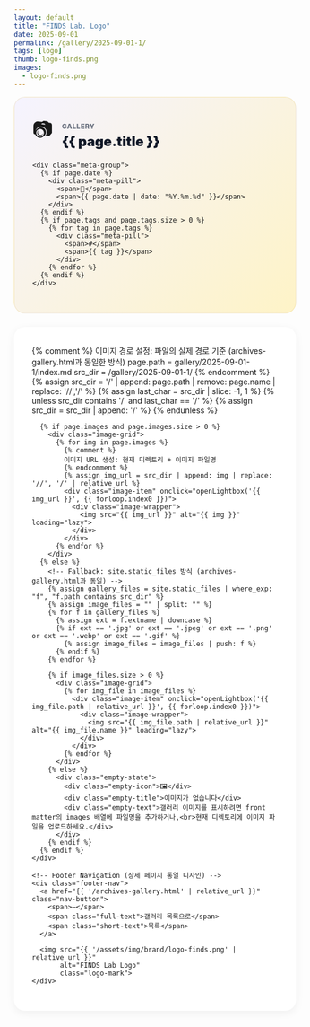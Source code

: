 ```yaml
---
layout: default
title: "FINDS Lab. Logo"
date: 2025-09-01
permalink: /gallery/2025-09-01-1/
tags: [logo]
thumb: logo-finds.png
images:
  - logo-finds.png
---
```


<style>
  :root {
    --primary-gold: rgb(214, 177, 77);
    --light-gold: rgb(234, 207, 127);
    --accent-red: rgb(172, 14, 14);
  }
  
  /* Hero Section (상세 페이지 통일 디자인) */
  .hero-section {
    background: linear-gradient(135deg, #f5f3ff 0%, #fef3c7 100%);
    border: 1px solid rgba(214,177,77,0.2);
    border-radius: 20px;
    padding: 32px;
    margin-bottom: 24px;
  }
  
  .hero-header {
    display: flex;
    align-items: center;
    gap: 16px;
    margin-bottom: 20px;
  }
  
  .hero-icon {
    font-size: 36px;
    flex-shrink: 0;
  }
  
  .hero-title-group {
    flex: 1;
  }
  
  .hero-category {
    font-size: 12px;
    font-weight: 800;
    text-transform: uppercase;
    color: #6b7280;
    letter-spacing: 0.5px;
    margin-bottom: 4px;
  }
  
  .hero-title {
    font-size: 24px;
    font-weight: 900;
    color: #111827;
    line-height: 1.3;
    margin: 0;
  }
  
  .meta-group {
    display: flex;
    flex-wrap: wrap;
    gap: 12px;
  }
  
  .meta-pill {
    background: white;
    border: 2px solid var(--primary-gold);
    padding: 6px 14px;
    border-radius: 999px;
    font-size: 13px;
    font-weight: 700;
    display: inline-flex;
    align-items: center;
    gap: 6px;
    transition: all 0.2s;
  }
  
  .meta-pill:hover {
    transform: translateY(-2px);
    box-shadow: 0 4px 12px rgba(214,177,77,0.2);
  }
  
  /* Content Card (상세 페이지 통일 디자인) */
  .content-card {
    background: white;
    border-radius: 20px;
    box-shadow: 0 4px 16px rgba(0,0,0,0.06);
    overflow: hidden;
  }
  
  .content-body {
    padding: 32px;
  }
  
  /* Image Grid (갤러리 페이지 적정 크기) */
  .image-grid {
    display: grid;
    grid-template-columns: repeat(auto-fit, minmax(200px, 1fr));
    gap: 16px;
    justify-items: center;
    max-width: 800px;
    margin: 0 auto;
  }
  
  /* 이미지가 1개일 때 가운데 정렬 */
  .image-grid:has(.image-item:only-child) {
    grid-template-columns: 1fr;
    max-width: 400px;
  }
  
  .image-grid:has(.image-item:only-child) .image-item {
    max-width: 300px;
    width: 100%;
  }
  
  .image-item {
    background: white;
    border: 2px solid #e5e7eb;
    border-radius: 12px;
    overflow: hidden;
    transition: all 0.2s;
    cursor: pointer;
  }
  
  .image-item:hover {
    transform: translateY(-4px);
    box-shadow: 0 12px 24px rgba(0,0,0,0.08);
    border-color: var(--primary-gold);
  }
  
  .image-wrapper {
    aspect-ratio: 16/9;
    background: #f9fafb;
    display: flex;
    align-items: center;
    justify-content: center;
    overflow: hidden;
    position: relative;
    padding: 8px;
  }
  
  .image-wrapper img {
    width: 100%;
    height: 100%;
    object-fit: contain;
    transition: transform 0.3s ease;
  }
  
  .image-item:hover .image-wrapper img {
    transform: scale(1.05);
  }
  
  /* Modal/Lightbox */
  .lightbox {
    position: fixed;
    inset: 0;
    background: rgba(0,0,0,0.95);
    z-index: 10000;
    display: none;
    align-items: center;
    justify-content: center;
    padding: 20px;
    backdrop-filter: blur(10px);
  }
  
  .lightbox.show {
    display: flex;
    animation: fadeIn 0.3s ease;
  }
  
  @keyframes fadeIn {
    from { opacity: 0; }
    to { opacity: 1; }
  }
  
  .lightbox-content {
    position: relative;
    max-width: 90%;
    max-height: 90vh;
    display: flex;
    align-items: center;
    justify-content: center;
  }
  
  .lightbox-image {
    max-width: 100%;
    max-height: 90vh;
    object-fit: contain;
    border-radius: 8px;
    box-shadow: 0 20px 60px rgba(0,0,0,0.5);
  }
  
  .lightbox-close {
    position: absolute;
    top: 20px;
    right: 20px;
    width: 44px;
    height: 44px;
    background: rgba(255,255,255,0.1);
    border: 2px solid rgba(255,255,255,0.3);
    border-radius: 50%;
    color: #fff;
    font-size: 24px;
    cursor: pointer;
    display: flex;
    align-items: center;
    justify-content: center;
    transition: all 0.2s;
    backdrop-filter: blur(10px);
  }
  
  .lightbox-close:hover {
    background: rgba(255,255,255,0.2);
    transform: scale(1.1);
  }
  
  .lightbox-nav {
    position: absolute;
    top: 50%;
    transform: translateY(-50%);
    width: 44px;
    height: 44px;
    background: rgba(255,255,255,0.1);
    border: 2px solid rgba(255,255,255,0.3);
    border-radius: 50%;
    color: #fff;
    font-size: 20px;
    cursor: pointer;
    display: flex;
    align-items: center;
    justify-content: center;
    transition: all 0.2s;
    backdrop-filter: blur(10px);
  }
  
  .lightbox-nav:hover {
    background: rgba(255,255,255,0.2);
  }
  
  .lightbox-prev {
    left: 20px;
  }
  
  .lightbox-next {
    right: 20px;
  }
  
  /* Footer Navigation (상세 페이지 통일 디자인) */
  .footer-nav {
    padding: 24px 32px;
    border-top: 1px solid #e5e7eb;
    display: flex;
    justify-content: space-between;
    align-items: center;
  }
  
  .nav-button {
    display: inline-flex;
    align-items: center;
    gap: 6px;
    padding: 10px 20px;
    background: white;
    border: 2px solid #e5e7eb;
    border-radius: 999px;
    font-weight: 700;
    font-size: 13px;
    color: #374151;
    transition: all 0.2s;
    text-decoration: none;
  }
  
  .nav-button:hover {
    border-color: var(--primary-gold);
    transform: translateX(-4px);
    background: rgba(214,177,77,0.05);
  }
  
  .logo-mark {
    height: 24px;
    width: auto;
    opacity: 0.5;
  }
  
  /* Empty State */
  .empty-state {
    padding: 60px 20px;
    text-align: center;
    background: #f9fafb;
    border-radius: 12px;
    border: 1px dashed #e5e7eb;
  }
  
  .empty-icon {
    font-size: 48px;
    margin-bottom: 16px;
  }
  
  .empty-title {
    font-size: 18px;
    font-weight: 800;
    color: #111827;
    margin-bottom: 8px;
  }
  
  .empty-text {
    font-size: 14px;
    color: #6b7280;
  }
  
  /* Responsive */
  @media (max-width: 640px) {
    .hero-section {
      padding: 24px 20px;
    }
    
    .hero-title {
      font-size: 20px;
    }
    
    .content-body {
      padding: 24px 20px;
    }
    
    .image-grid {
      grid-template-columns: repeat(auto-fit, minmax(150px, 1fr));
      gap: 12px;
    }
    
    .image-grid:has(.image-item:only-child) {
      grid-template-columns: 1fr;
      max-width: 250px;
    }
    
    .nav-button {
      padding: 8px 16px;
      font-size: 12px;
    }
    
    .nav-button .full-text {
      display: none;
    }
    
    .nav-button .short-text {
      display: inline;
    }
    
    .lightbox-nav {
      width: 36px;
      height: 36px;
      font-size: 16px;
    }
    
    .lightbox-prev {
      left: 10px;
    }
    
    .lightbox-next {
      right: 10px;
    }
  }
  
  @media (min-width: 641px) {
    .nav-button .short-text {
      display: none;
    }
  }
</style>

<section class="max-w-3xl mx-auto px-4 mt-8 pb-12">
  <!-- Hero Section (상세 페이지 통일 디자인) -->
  <div class="hero-section">
    <div class="hero-header">
      <span class="hero-icon">📷</span>
      <div class="hero-title-group">
        <p class="hero-category">Gallery</p>
        <h1 class="hero-title">{{ page.title }}</h1>
      </div>
    </div>
    
    <div class="meta-group">
      {% if page.date %}
        <div class="meta-pill">
          <span>📅</span>
          <span>{{ page.date | date: "%Y.%m.%d" }}</span>
        </div>
      {% endif %}
      {% if page.tags and page.tags.size > 0 %}
        {% for tag in page.tags %}
          <div class="meta-pill">
            <span>#</span>
            <span>{{ tag }}</span>
          </div>
        {% endfor %}
      {% endif %}
    </div>
  </div>

  <!-- Content Card (상세 페이지 통일 디자인) -->
  <article class="content-card">
    <div class="content-body">
      {% comment %}
      이미지 경로 설정: 파일의 실제 경로 기준 (archives-gallery.html과 동일한 방식)
      page.path = gallery/2025-09-01-1/index.md
      src_dir = /gallery/2025-09-01-1/
      {% endcomment %}
      {% assign src_dir = '/' | append: page.path | remove: page.name | replace: '//','/' %}
      {% assign last_char = src_dir | slice: -1, 1 %}
      {% unless src_dir contains '/' and last_char == '/' %}
        {% assign src_dir = src_dir | append: '/' %}
      {% endunless %}
      
      {% if page.images and page.images.size > 0 %}
        <div class="image-grid">
          {% for img in page.images %}
            {% comment %}
            이미지 URL 생성: 현재 디렉토리 + 이미지 파일명
            {% endcomment %}
            {% assign img_url = src_dir | append: img | replace: '//', '/' | relative_url %}
            <div class="image-item" onclick="openLightbox('{{ img_url }}', {{ forloop.index0 }})">
              <div class="image-wrapper">
                <img src="{{ img_url }}" alt="{{ img }}" loading="lazy">
              </div>
            </div>
          {% endfor %}
        </div>
      {% else %}
        <!-- Fallback: site.static_files 방식 (archives-gallery.html과 동일) -->
        {% assign gallery_files = site.static_files | where_exp: "f", "f.path contains src_dir" %}
        {% assign image_files = "" | split: "" %}
        {% for f in gallery_files %}
          {% assign ext = f.extname | downcase %}
          {% if ext == '.jpg' or ext == '.jpeg' or ext == '.png' or ext == '.webp' or ext == '.gif' %}
            {% assign image_files = image_files | push: f %}
          {% endif %}
        {% endfor %}
        
        {% if image_files.size > 0 %}
          <div class="image-grid">
            {% for img_file in image_files %}
              <div class="image-item" onclick="openLightbox('{{ img_file.path | relative_url }}', {{ forloop.index0 }})">
                <div class="image-wrapper">
                  <img src="{{ img_file.path | relative_url }}" alt="{{ img_file.name }}" loading="lazy">
                </div>
              </div>
            {% endfor %}
          </div>
        {% else %}
          <div class="empty-state">
            <div class="empty-icon">🖼️</div>
            <div class="empty-title">이미지가 없습니다</div>
            <div class="empty-text">갤러리 이미지를 표시하려면 front matter의 images 배열에 파일명을 추가하거나,<br>현재 디렉토리에 이미지 파일을 업로드하세요.</div>
          </div>
        {% endif %}
      {% endif %}
    </div>
    
    <!-- Footer Navigation (상세 페이지 통일 디자인) -->
    <div class="footer-nav">
      <a href="{{ '/archives-gallery.html' | relative_url }}" class="nav-button">
        <span>←</span>
        <span class="full-text">갤러리 목록으로</span>
        <span class="short-text">목록</span>
      </a>
      
      <img src="{{ '/assets/img/brand/logo-finds.png' | relative_url }}" 
           alt="FINDS Lab Logo" 
           class="logo-mark">
    </div>
  </article>
</section>

<!-- Lightbox Modal -->
<div class="lightbox" id="lightbox" onclick="closeLightbox(event)">
  <button class="lightbox-close" onclick="closeLightbox(event)" aria-label="닫기">✕</button>
  <button class="lightbox-nav lightbox-prev" onclick="navigateLightbox(event, -1)" aria-label="이전">‹</button>
  <button class="lightbox-nav lightbox-next" onclick="navigateLightbox(event, 1)" aria-label="다음">›</button>
  <div class="lightbox-content">
    <img class="lightbox-image" id="lightboxImage" alt="">
  </div>
</div>

<script>
// 이미지 목록 저장
let galleryImages = [];
let currentImageIndex = 0;

// 페이지 로드 시 이미지 목록 수집
document.addEventListener('DOMContentLoaded', function() {
  const imageItems = document.querySelectorAll('.image-item');
  imageItems.forEach((item, index) => {
    const img = item.querySelector('img');
    if (img) {
      galleryImages.push(img.src);
    }
  });
  
  console.log('Gallery images loaded:', galleryImages.length);
});

// 라이트박스 열기
function openLightbox(imageSrc, index) {
  currentImageIndex = index;
  const lightbox = document.getElementById('lightbox');
  const lightboxImage = document.getElementById('lightboxImage');
  
  lightboxImage.src = imageSrc;
  lightbox.classList.add('show');
  document.body.style.overflow = 'hidden';
  
  updateNavButtons();
}

// 라이트박스 닫기
function closeLightbox(event) {
  if (event && event.target && (
    event.target.classList.contains('lightbox-image') ||
    event.target.classList.contains('lightbox-nav')
  )) {
    return;
  }
  
  const lightbox = document.getElementById('lightbox');
  lightbox.classList.remove('show');
  document.body.style.overflow = '';
}

// 이미지 네비게이션
function navigateLightbox(event, direction) {
  event.stopPropagation();
  
  currentImageIndex += direction;
  
  if (currentImageIndex < 0) {
    currentImageIndex = galleryImages.length - 1;
  } else if (currentImageIndex >= galleryImages.length) {
    currentImageIndex = 0;
  }
  
  const lightboxImage = document.getElementById('lightboxImage');
  lightboxImage.src = galleryImages[currentImageIndex];
  
  updateNavButtons();
}

// 네비게이션 버튼 업데이트
function updateNavButtons() {
  const prevBtn = document.querySelector('.lightbox-prev');
  const nextBtn = document.querySelector('.lightbox-next');
  
  if (galleryImages.length <= 1) {
    prevBtn.style.display = 'none';
    nextBtn.style.display = 'none';
  } else {
    prevBtn.style.display = 'flex';
    nextBtn.style.display = 'flex';
  }
}

// 키보드 네비게이션
document.addEventListener('keydown', function(e) {
  if (e.key === 'Escape') {
    const lightbox = document.getElementById('lightbox');
    if (lightbox.classList.contains('show')) {
      closeLightbox(e);
    }
  }
  
  if (e.key === 'ArrowLeft') {
    const lightbox = document.getElementById('lightbox');
    if (lightbox.classList.contains('show')) {
      navigateLightbox(e, -1);
    }
  }
  
  if (e.key === 'ArrowRight') {
    const lightbox = document.getElementById('lightbox');
    if (lightbox.classList.contains('show')) {
      navigateLightbox(e, 1);
    }
  }
});
</script>
